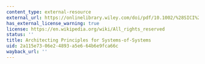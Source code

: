 ```yaml
---
content_type: external-resource
external_url: https://onlinelibrary.wiley.com/doi/pdf/10.1002/%28SICI%291520-6858%281998%291%3A4%3C267%3A%3AAID-SYS3%3E3.0.CO%3B2-D
has_external_license_warning: true
license: https://en.wikipedia.org/wiki/All_rights_reserved
status: ''
title: Architecting Principles for Systems-of-Systems
uid: 2a115e73-06e2-4893-a5e6-64b6e9fca66c
wayback_url: ''
---
```

